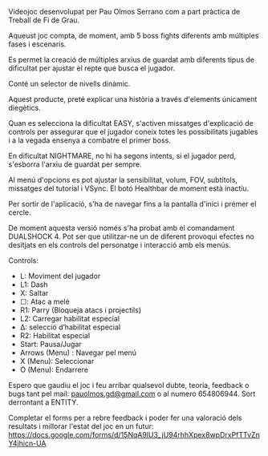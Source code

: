 Videojoc desenvolupat per Pau Olmos Serrano com a part pràctica de Treball de Fi de Grau.

Aqueust joc compta, de moment, amb 5 boss fights diferents amb múltiples fases i escenaris.

Es permet la creació de múltiples arxius de guardat amb diferents tipus de dificultat per ajustar el repte que busca el jugador.

Conté un selector de nivells dinàmic.

Aquest producte, preté explicar una història a través d'elements únicament diegètics.

Quan es selecciona la dificultat EASY, s'activen missatges d'explicació de controls per assegurar que el jugador coneix totes les possibilitats jugables i a la vegada ensenya a combatre el primer boss.

En dificultat NIGHTMARE, no hi ha segons intents, si el jugador perd, s'esborra l'arxiu de guardat per sempre.

Al menú d'opcions es pot ajustar la sensibilitat, volum, FOV, subtítols, missatges del tutorial i VSync. El botó Healthbar de moment està inactiu.

Per sortir de l'aplicació, s'ha de navegar fins a la pantalla d'inici i prémer el cercle.

De moment aquesta versió només s'ha probat amb el comandament DUALSHOCK 4. Pot ser que utilitzar-ne un de diferent provoqui efectes no desitjats en els controls del personatge i interacció amb els menús.

Controls:
* L: Moviment del jugador
* L1: Dash
* X: Saltar
* ☐: Atac a melé 
* R1: Parry (Bloqueja atacs i projectils)
* L2: Carregar habilitat especial
* Δ: selecció d’habilitat especial
* R2: Habilitat especial
* Start: Pausa/Jugar
* Arrows (Menu) : Navegar pel menú
* X (Menu): Seleccionar
* O (Menu): Endarrere

Espero que gaudiu el joc i feu arribar qualsevol dubte, teoria, feedback o bugs tant pel mail: pauolmos.gd@gmail.com o al numero 654806944. Sort derrontant a ENTITY.

Completar el forms per a rebre feedback i poder fer una valoració dels resultats i millorar l'estat del joc en un futur: https://docs.google.com/forms/d/15NqA9lU3_jU94rhhXpex8wpDrxPfTTvZnY4jhicn-UA
